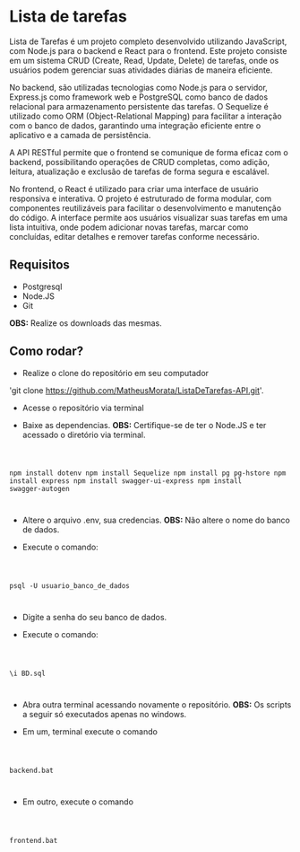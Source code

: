 # Lista de tarefas
<p>Lista de Tarefas é um projeto completo desenvolvido utilizando JavaScript, com Node.js para o backend e React para o frontend. Este projeto consiste em um sistema CRUD (Create, Read, Update, Delete) de tarefas, onde os usuários podem gerenciar suas atividades diárias de maneira eficiente.

No backend, são utilizadas tecnologias como Node.js para o servidor, Express.js como framework web e PostgreSQL como banco de dados relacional para armazenamento persistente das tarefas. O Sequelize é utilizado como ORM (Object-Relational Mapping) para facilitar a interação com o banco de dados, garantindo uma integração eficiente entre o aplicativo e a camada de persistência.

A API RESTful permite que o frontend se comunique de forma eficaz com o backend, possibilitando operações de CRUD completas, como adição, leitura, atualização e exclusão de tarefas de forma segura e escalável.

No frontend, o React é utilizado para criar uma interface de usuário responsiva e interativa. O projeto é estruturado de forma modular, com componentes reutilizáveis para facilitar o desenvolvimento e manutenção do código. A interface permite aos usuários visualizar suas tarefas em uma lista intuitiva, onde podem adicionar novas tarefas, marcar como concluídas, editar detalhes e remover tarefas conforme necessário.</p>

## Requisitos 

- Postgresql
- Node.JS
- Git

<b>OBS:</b> Realize os downloads das mesmas.

## Como rodar?

- Realize o clone do repositório em seu computador


'git clone https://github.com/MatheusMorata/ListaDeTarefas-API.git'.



- Acesse o repositório via terminal

- Baixe as dependencias. <b>OBS:</b> Certifique-se de ter o Node.JS e ter acessado o diretório via terminal.

<code>

npm install dotenv
npm install Sequelize
npm install pg pg-hstore
npm install express
npm install swagger-ui-express
npm install swagger-autogen

</code>

- Altere o arquivo .env, sua credencias. <b>OBS:</b> Não altere o nome do banco de dados.

- Execute o comando:

<code>

psql -U usuario_banco_de_dados

</code>

- Digite a senha do seu banco de dados.

- Execute o comando:

<code>

\i BD.sql

</code>

- Abra outra terminal acessando novamente o repositório. <b>OBS:</b> Os scripts a seguir só executados apenas no windows.

- Em um, terminal execute o comando

<code>

backend.bat

</code>

- Em outro, execute o comando

<code>

frontend.bat

</code>


